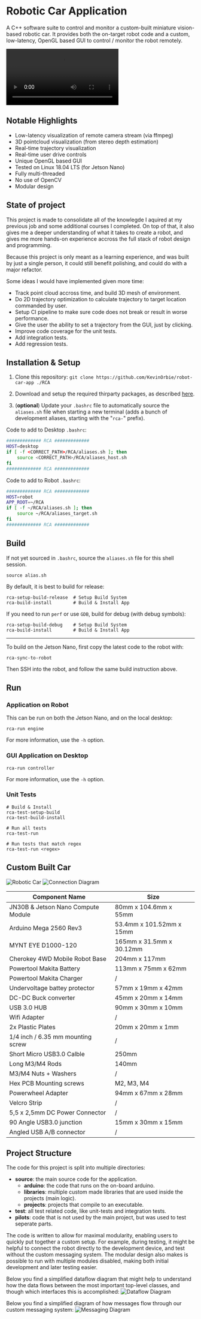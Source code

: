# Robotic Car Application
A C++ software suite to control and monitor a custom-built miniature vision-based robotic car. It provides both the on-target robot code and a custom, low-latency, OpenGL based GUI to control / monitor the robot remotely.

![Remote Control GUI](./assets/videos/local_pointcloud.webm "Control GUI with Pointcloud")

## Notable Highlights
- Low-latency visualization of remote camera stream (via ffmpeg)
- 3D pointcloud visualization (from stereo depth estimation)
- Real-time trajectory visualization
- Real-time user drive controls
- Unique OpenGL based GUI
- Tested on Linux 18.04 LTS (for Jetson Nano)
- Fully multi-threaded
- No use of OpenCV
- Modular design

## State of project
This project is made to consolidate all of the knowlegde I aquired at my previous job and some additional courses I completed. On top of that, it also gives me a deeper understanding of what it takes to create a robot, and gives me more hands-on experience accross the full stack of robot design and programming.

Because this project is only meant as a learning experience, and was built by just a single person, it could still benefit polishing, and could do with a major refactor.

Some ideas I would have implemented given more time:
- Track point cloud accross time, and build 3D mesh of environment.
- Do 2D trajectory optimization to calculate trajectory to target location commanded by user.
- Setup CI pipeline to make sure code does not break or result in worse performance.
- Give the user the ability to set a trajectory from the GUI, just by clicking.
- Improve code coverage for the unit tests.
- Add integration tests.
- Add regression tests.


## Installation & Setup
1. Clone this repository: `git clone https://github.com/KevinOrbie/robot-car-app ./RCA`

2. Download and setup the required thirparty packages, as described [here](./thirdparty/readme.md).

3. (__optional__) Update your `.bashrc` file to automatically source the `aliases.sh` file when starting a new terminal (adds a bunch of development aliases, starting with the "`rca-`" prefix). 

Code to add to Desktop `.bashrc`:
```bash
############# RCA #############
HOST=desktop
if [ -f <CORRECT_PATH>/RCA/aliases.sh ]; then
    source <CORRECT_PATH>/RCA/aliases_host.sh
fi
############# RCA #############
```

Code to add to Robot `.bashrc`:
```bash
############# RCA #############
HOST=robot
APP_ROOT=~/RCA
if [ -f ~/RCA/aliases.sh ]; then
    source ~/RCA/aliases_target.sh
fi
############# RCA #############
```

## Build
If not yet sourced in `.bashrc`, source the `aliases.sh` file for this shell session.
```shell
source alias.sh
```

By default, it is best to build for release:
```shell
rca-setup-build-release  # Setup Build System
rca-build-install        # Build & Install App
```

If you need to run `perf` or use `GDB`, build for debug (with debug symbols):
```shell
rca-setup-build-debug    # Setup Build System
rca-build-install        # Build & Install App
```

---
To build on the Jetson Nano, first copy the latest code to the robot with:
```shell
rca-sync-to-robot
```
Then SSH into the robot, and follow the same build instruction above.

## Run
### Application on Robot
This can be run on both the Jetson Nano, and on the local desktop:
```shell
rca-run engine 
```

For more information, use the `-h` option.

### GUI Application on Desktop
```shell
rca-run controller 
```

For more information, use the `-h` option.

### Unit Tests
```shell
# Build & Install
rca-test-setup-build
rca-test-build-install

# Run all tests
rca-test-run

# Run tests that match regex
rca-test-run <regex>
```


## Custom Built Car

![Robotic Car](./assets/images/robot_views.png "Custom Built Car")
![Connection Diagram](./assets/images/connection_diagram.png "Connection Diagram")

| Component Name                    | Size                       |
| --------------------------------- | -------------------------- |
| JN30B & Jetson Nano Compute Module| 80mm x 104.6mm x 55mm      |
| Arduino Mega 2560 Rev3            | 53.4mm x 101.52mm x 15mm   |
| MYNT EYE D1000-120                | 165mm x 31.5mm x 30.12mm   |
| Cherokey 4WD Mobile Robot Base    | 204mm x 117mm              |
| Powertool Makita Battery          | 113mm x 75mm x 62mm        |
| Powertool Makita Charger          | /                          |
| Undervoltage battey protector     | 57mm x 19mm x 42mm         |
| DC-DC Buck converter              | 45mm x 20mm x 14mm         |
| USB 3.0 HUB                       | 90mm x 30mm x 10mm         |
| Wifi Adapter                      | /                          |
| 2x Plastic Plates                 | 20mm x 20mm x 1mm          |
| 1/4 inch / 6.35 mm mounting screw | /                          |
| Short Micro USB3.0 Calble         | 250mm                      |
| Long M3/M4 Rods                   | 140mm                      |
| M3/M4 Nuts + Washers              | /                          |
| Hex PCB Mounting screws           | M2, M3, M4                 |
| Powerwheel Adapter                | 94mm x 67mm x 28mm         |
| Velcro Strip                      | /                          |
| 5,5 x 2,5mm DC Power Connector    | /                          |
| 90 Angle USB3.0 junction          | 15mm x 30mm x 15mm         |
| Angled USB A/B connector          | /                          |

## Project Structure
The code for this project is split into multiple directories:
- **source**: the main source code for the application.
    - **arduino**: the code that runs on the on-board arduino.
    - **libraries**: multiple custom made libraries that are used inside the projects (main logic).
    - **projects**: projects that compile to an executable.
- **test**: all test related code, like unit-tests and integration tests.
- **pilots**: code that is not used by the main project, but was used to test seperate parts.

The code is written to allow for maximal modularity, enabling users to quickly put together a custom setup.
For example, during testing, it might be helpful to connect the robot directly to the development device, and test without the custom messaging system.
The modular design also makes is possible to run with multiple modules disabled, making both initial development and later testing easier.

Below you find a simplified dataflow diagram that might help to understand how the data flows between the most important top-level classes, and though which interfaces this is accomplished:
![Dataflow Diagram](./assets/images/dataflow_diagram.png "Simplified Dataflow Diagram")

Below you find a simplified diagram of how messages flow through our custom messaging system:
![Messaging Diagram](./assets/images/message_pipeline.png "Messaging Diagram")
